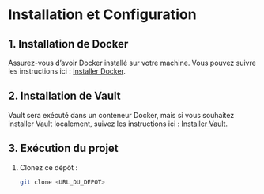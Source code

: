 # Installation et Configuration

## 1. Installation de Docker
Assurez-vous d’avoir Docker installé sur votre machine. Vous pouvez suivre les instructions ici : [Installer Docker](https://docs.docker.com/get-docker/).

## 2. Installation de Vault
Vault sera exécuté dans un conteneur Docker, mais si vous souhaitez installer Vault localement, suivez les instructions ici : [Installer Vault](https://learn.hashicorp.com/tutorials/vault/getting-started-install).

## 3. Exécution du projet
1. Clonez ce dépôt :
   ```bash
   git clone <URL_DU_DEPOT>
